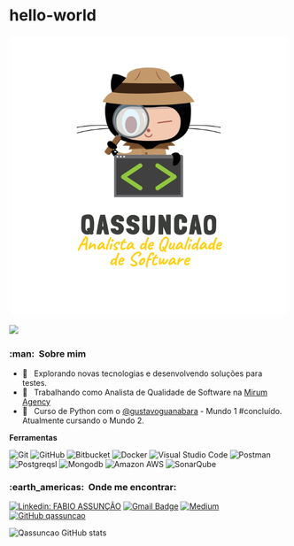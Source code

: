 # hello-world

<h3 align="center">
<img src="https://github.com/qassuncao/hello-world/raw/main/image-readme/QASSUNCAO.png" alt="stacks"/>
</h3>

![](https://komarev.com/ghpvc/?username=qassuncao&color=006bed)

<h3> :man: &nbsp;Sobre mim </h3>

- 🤔 &nbsp; Explorando novas tecnologias e desenvolvendo soluções para testes.
- 💼 &nbsp; Trabalhando como Analista de Qualidade de Software na <a href="http://www.mirumagency.com.br">Mirum Agency</a>
- 🌱 &nbsp; Curso de Python com o <a href="https://github.com/gustavoguanabara">@gustavoguanabara<a> - Mundo 1 #concluído. Atualmente cursando o Mundo 2.

**Ferramentas**

  ![Git](https://badgen.net/badge/color/Git/yellow?icon=git&label)
  ![GitHub](https://badgen.net/badge/color/Github/yellow?icon=github&label)
  ![Bitbucket](https://img.shields.io/badge/-Bitbucket-333333?style=flat&logo=bitbucket)
  ![Docker](https://badgen.net/badge/color/Docker/yellow?icon=docker&label)
  ![Visual Studio Code](https://badgen.net/badge/color/VisualStudio/yellow?icon=visualstudio&label)
  ![Postman](https://img.shields.io/badge/-Postman-333333?style=flat&logo=postman)
  ![Postgreqsl](https://badgen.net/badge/color/Postgresql/yellow?icon=postgresql&label)
  ![Mongodb](https://img.shields.io/badge/MongoDB-4EA94B?style=for-the-badge&logo=mongodb&logoColor=white)
  ![Amazon AWS](https://img.shields.io/badge/Amazon_AWS-232F3E?style=for-the-badge&logo=amazon-aws&logoColor=white)
  ![SonarQube](https://badgen.net/badge/color/SonarQube/yellow?icon=sonarqube&label)

<h3> :earth_americas: &nbsp;Onde me encontrar: </h3> 

[![Linkedin: FABIO ASSUNÇÃO](https://img.shields.io/badge/-Fabio-blue?style=flat-square&logo=Linkedin&logoColor=white&link=https://www.linkedin.com/in/fabio-assunção-qa/)](https://www.linkedin.com/in/fabio-assunção-qa/)
[![Gmail Badge](https://img.shields.io/badge/-fabiomoraisassuncao@gmail.com-006bed?style=flat-square&logo=Gmail&logoColor=white&link=mailto:fabiomoraisassuncao@gmail.com)](mailto:fabiomoraisassuncao@gmail.com)
[![Medium](https://img.shields.io/badge/Medium-12100E?style=for-the-badge&logo=medium&logoColor=white)](https://medium.com/@fabiomoraisassuncao/about)
[![GitHub qassuncao]( https://img.shields.io/github/followers/VanessaSwerts?label=follow&style=social)](https://github.com/qassuncao/)

![Qassuncao GitHub stats](https://github-readme-stats.vercel.app/api?username=qassuncao&show_icons=true&theme=dark)